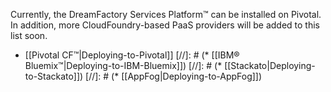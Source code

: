 Currently, the DreamFactory Services Platform&trade; can be installed on Pivotal. In addition, more CloudFoundry-based PaaS providers will be added to this list soon.

* [[Pivotal CF&trade;|Deploying-to-Pivotal]]
[//]: # (* [[IBM® Bluemix&trade;|Deploying-to-IBM-Bluemix]])
[//]: # (* [[Stackato|Deploying-to-Stackato]])
[//]: # (* [[AppFog|Deploying-to-AppFog]])

